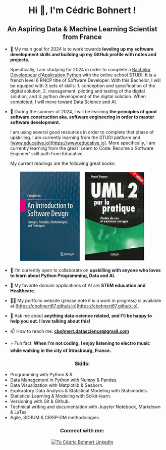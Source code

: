 <h1 align="center">Hi 👋, I'm Cédric Bohnert !</h1>
<h2 align="center">An Aspiring Data & Machine Learning Scientist from France</h3>

- 🔭 My main goal for 2024 is to work towards **leveling up my software development skills and building up my GitHub profile with notes and projects.**

  Specifically, I am studying for 2024 in order to complete a [Bachelor Développeur d'Application Python](https://www.studi.com/fr/formation/developpement/bachelor-developpeur-dapplication-python) with the online school STUDI. It is a french level 6 RNCP title of Software Developer. With this Bachelor, I will be equiped with 3 sets of skills: 1. conception and specification of the digital solution, 2. management, piloting and testing of the digital solution, and 3. python development of the digital solution. When completed, I will move toward Data Science and AI.

- 🌱 During the summer of 2024, I will be learning **the principles of good software construction aka. software engineering in order to master software development.**

  I am using several good resources in order to complete that phase of upskilling. I am currently learning from the STUDI platform and [www.educative.io](https://www.educative.io). More specifically, I am currently learning from the great 'Learn to Code: Become a Software Engineer' skill path from Educative. 

  My current readings are the following great books:

<p align="center">
<img src="./img/software_design_hue.png" alt="Software Design Hue" height="290" width="200" />
<img src="./img/uml2_pratique_roques.png" alt="UML 2 par la pratique Roques" height="290" width="200" />
</p>

- 👯 I’m currently open to collaborate on **upskilling with anyone who loves to learn about Python Programming, Data and AI.**

- 🤝 My favorite domain applications of AI are **STEM education and Healthcare.**

- 👨‍💻 My portfolio website (please note it is a work in progress) is available at [https://cbohnert67.github.io](https://cbohnert67.github.io).

- 💬 Ask me about **anything data-science related, and I'll be happy to help you out. I love talking about this!**

- 📫 How to reach me: **cbohnert.datascience@gmail.com**

- ⚡ Fun fact: **When I'm not coding, I enjoy listening to electro music while walking in the city of Strasbourg, France.**


<h3 align="center">Skills:</h3>

- Programming with Python & R.
- Data Management in Python with Numpy & Pandas.
- Data Visualization with Matplotlib & Seaborn.
- Exploratory Data Analysis & Statistical Modeling with Statsmodels.
- Statistical Learning & Modeling with Scikit-learn.
- Versioning with Git & Github.
- Technical writing and documentation with Jupyter Notebook, Markdown & LaTex
- Agile, SCRUM & CRISP-DM methodologies.




<h3 align="center">Connect with me:</h3>
<p align="center">
<a href="https://linkedin.com/in/cedricbohnert" target="blank"><img align="center" src="https://raw.githubusercontent.com/rahuldkjain/github-profile-readme-generator/master/src/images/icons/Social/linked-in-alt.svg" alt="To Cédric Bohnert LinkedIn" height="30" width="40" /></a>
</p>





